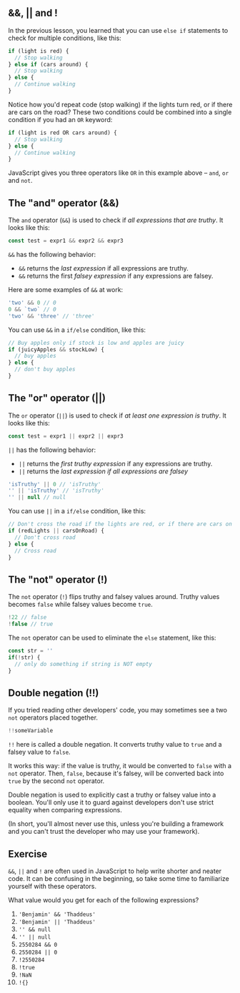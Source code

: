 ## &&, || and !

In the previous lesson, you learned that you can use `else if` statements to check for multiple conditions, like this:

```js
if (light is red) {
  // Stop walking
} else if (cars around) {
  // Stop walking
} else {
  // Continue walking
}
```

Notice how you'd repeat code (stop walking) if the lights turn red, or if there are cars on the road? These two conditions could be combined into a single condition if you had an `OR` keyword:

```js
if (light is red OR cars around) {
  // Stop walking
} else {
  // Continue walking
}
```

JavaScript gives you three operators like `OR` in this example above – `and`, `or` and `not`.

## The "and" operator (&&)

The `and` operator (`&&`) is used to check if *all expressions that are truthy*. It looks like this:

```js
const test = expr1 && expr2 && expr3
```

`&&` has the following behavior:

- `&&` returns the *last expression* if all expressions are truthy.
- `&&` returns the first *falsey expression* if any expressions are falsey.

Here are some examples of `&&` at work:

```js
'two' && 0 // 0
0 && `two` // 0
'two' && 'three' // 'three'
```

You can use `&&` in a `if/else` condition, like this:

```js
// Buy apples only if stock is low and apples are juicy
if (juicyApples && stockLow) {
  // buy apples
} else {
  // don't buy apples
}
```

## The "or" operator (||)

The `or` operator (`||`) is used to check if *at least one expression is truthy*. It looks like this:

```js
const test = expr1 || expr2 || expr3
```

`||` has the following behavior:

- `||` returns the *first truthy expression* if any expressions are truthy.
- `||` returns the *last expression if all expressions are falsey*

```js
'isTruthy' || 0 // 'isTruthy'
'' || 'isTruthy' // 'isTruthy'
'' || null // null
```

You can use `||` in a `if/else` condition, like this:

```js
// Don't cross the road if the lights are red, or if there are cars on the road.
if (redLights || carsOnRoad) {
  // Don't cross road
} else {
  // Cross road
}
```

## The "not" operator (!)

The `not` operator (`!`) flips truthy and falsey values around. Truthy values becomes `false` while falsey values become `true`.

```js
!22 // false
!false // true
```

The `not` operator can be used to eliminate the `else` statement, like this:

```js
const str = ''
if(!str) {
  // only do something if string is NOT empty
}
```

## Double negation (!!)

If you tried reading other developers' code, you may sometimes see a two `not` operators placed together.

```js
!!someVariable
```

`!!` here is called a double negation. It converts truthy value to `true` and a falsey value to `false`.

It works this way: if the value is truthy, it would be converted to `false` with a `not` operator. Then, `false`, because it's falsey, will be converted back into `true` by the second `not` operator.

Double negation is used to explicitly cast a truthy or falsey value into a boolean. You'll only use it to guard against developers don't use strict equality when comparing expressions.

(In short, you'll almost never use this, unless you're building a framework and you can't trust the developer who may use your framework).

## Exercise

`&&`, `||` and `!` are often used in JavaScript to help write shorter and neater code. It can be confusing in the beginning, so take some time to familiarize yourself with these operators.

What value would you get for each of the following expressions?

1. `'Benjamin' && 'Thaddeus'`
2. `'Benjamin' || 'Thaddeus'`
3. `'' && null`
4. `'' || null`
5. `2550284 && 0`
6. `2550284 || 0`
7. `!2550284`
8. `!true`
9. `!NaN`
10. `!{}`
